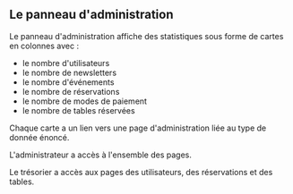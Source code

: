 ## Le panneau d'administration

Le panneau d'administration affiche des statistiques sous forme de cartes en colonnes avec :

- le nombre d'utilisateurs
- le nombre de newsletters
- le nombre d'événements
- le nombre de réservations
- le nombre de modes de paiement
- le nombre de tables réservées

Chaque carte a un lien vers une page d'administration liée au type de donnée énoncé.

L'administrateur a accès à l'ensemble des pages.

Le trésorier a accès aux pages des utilisateurs, des réservations et des tables.